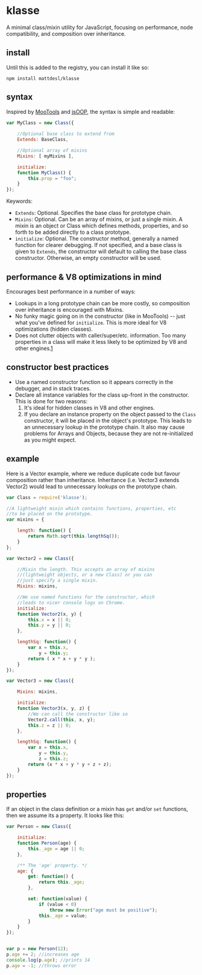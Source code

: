 # klasse

A minimal class/mixin utility for JavaScript, focusing on performance, node compatibility, and composition over inheritance. 

## install

Until this is added to the registry, you can install it like so:

```
npm install mattdesl/klasse
```

## syntax

Inspired by [MooTools](http://mootools.net/docs/core/Class/Class) and [jsOOP](https://github.com/MikkoH/jsOOP), the syntax is simple and readable:

```javascript
var MyClass = new Class({
	
	//Optional base class to extend from
	Extends: BaseClass,

	//Optional array of mixins
	Mixins: [ myMixins ], 

	initialize:
	function MyClass() {
		this.prop = "foo";
	}
});
```

Keywords:
	
- `Extends`: Optional. Specifies the base class for prototype chain.
- `Mixins`: Optional. Can be an array of mixins, or just a single mixin. A mixin is an object or Class which defines methods, properties, and so forth to be added directly to a class prototype. 
- `initialize`: Optional. The constructor method, generally a named function for clearer debugging. If not specified, and a base class is given to `Extends`, the constructor will default to calling the base class constructor. Otherwise, an empty constructor will be used.

## performance & V8 optimizations in mind

Encourages best performance in a number of ways:

- Lookups in a long prototype chain can be more costly, so composition over inheritance is encouraged with Mixins.
- No funky magic going on in the constructor (like in MooTools) -- just what you've defined for `initialize`. This is more ideal for V8 optimizations (hidden classes).
- Does not clutter objects with caller/super/etc. information. Too many properties in a class will make it less likely to be optimized by V8 and other engines.[1](http://console-to-chrome.appspot.com/#26) 

## constructor best practices

- Use a named constructor function so it appears correctly in the debugger, and in stack traces.
- Declare all instance variables for the class up-front in the constructor. This is done for two reasons:
	1. It's ideal for hidden classes in V8 and other engines.
	2. If you declare an instance property on the object passed to the `Class` constructor, it will be
	placed in the object's prototype. This leads to an unnecessary lookup in the prototype chain. It also may cause problems for Arrays and Objects, because they are not re-initialized as you might expect.

## example

Here is a Vector example, where we reduce duplicate code but favour composition rather than inheritance. Inheritance (i.e. Vector3 extends Vector2) would lead to unnecessary lookups on the prototype chain.


```javascript
var Class = require('klasse');

//A lightweight mixin which contains functions, properties, etc 
//to be placed on the prototype.
var mixins = {

	length: function() {
		return Math.sqrt(this.lengthSq());
	}
};

var Vector2 = new Class({

	//Mixin the length. This accepts an array of mixins
	//(lightweight objects, or a new Class) or you can 
	//just specify a single mixin.
	Mixins: mixins,

	//We use named functions for the constructor, which
	//leads to nicer console logs on Chrome.
	initialize: 
	function Vector2(x, y) {
		this.x = x || 0;
		this.y = y || 0;
	},

	lengthSq: function() {
		var x = this.x, 
			y = this.y;
		return ( x * x + y * y );
	}
});

var Vector3 = new Class({

	Mixins: mixins,

	initialize: 
	function Vector3(x, y, z) {
		//We can call the constructor like so
		Vector2.call(this, x, y);
		this.z = z || 0;
	},

	lengthSq: function() {
		var x = this.x,
			y = this.y,
			z = this.z;
		return (x * x + y * y + z + z);
	}
});
```

## properties

If an object in the class definition or a mixin has `get` and/or `set` functions, then we assume its a property. It looks like this:

```javascript
var Person = new Class({

	initialize: 
	function Person(age) {
		this._age = age || 0;
	},

    /** The 'age' property. */
    age: {
        get: function() { 
            return this._age;
        },

        set: function(value) {
            if (value < 0)
                throw new Error("age must be positive");
            this._age = value;
        }
    }
});


var p = new Person(12);
p.age += 2; //increases age
console.log(p.age); //prints 14
p.age = -1; //throws error
```
